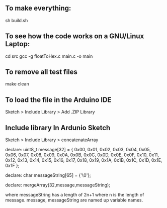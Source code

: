## To make everything:
sh build.sh

## To see how the code works on a GNU/Linux Laptop:

cd src
gcc -g floatToHex.c main.c -o main

## To remove all test files
make clean

## To load the file in the Arduino IDE
Sketch > Include Library > Add .ZIP Library

## Include library In Ardunio Sketch

Sketch > Include Library > concatenateArray

declare:
uint8_t message[32] = {
0x00, 0x01, 0x02, 0x03, 0x04, 0x05, 0x06, 0x07, 0x08, 0x09, 0x0A, 0x0B, 0x0C, 0x0D, 0x0E, 0x0F,
0x10, 0x11, 0x12, 0x13, 0x14, 0x15, 0x16, 0x17, 0x18, 0x19, 0x1A, 0x1B, 0x1C, 0x1D, 0x1E, 0x1F
};

declare:
char messageString[65] = {'\0'};

declare:
mergeArray(32,message,messageString);

where messageString has a length of 2n+1 where n is the length of message. message, messageString are named up variable names. 

